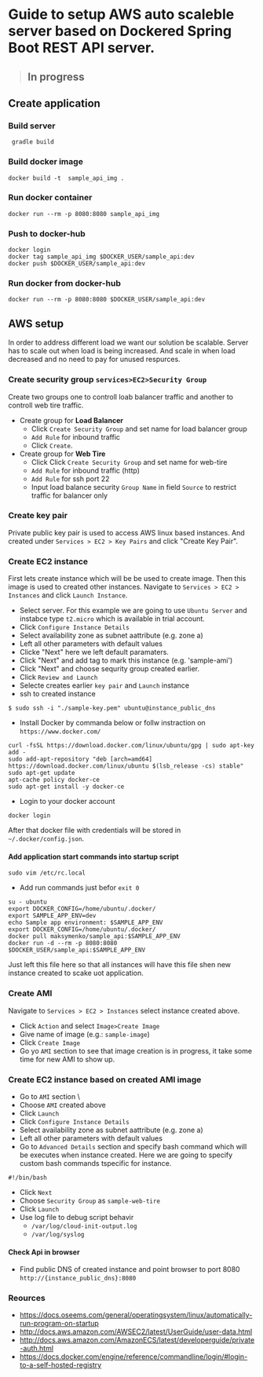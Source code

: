 # Guide to setup AWS auto scaleble server based on Dockered Spring Boot REST API server. 

> ## In progress

## Create application

### Build server
```
 gradle build
```

### Build docker image
```
docker build -t  sample_api_img . 
```

### Run docker container
```
docker run --rm -p 8080:8080 sample_api_img
```

### Push to docker-hub
```
docker login
docker tag sample_api_img $DOCKER_USER/sample_api:dev
docker push $DOCKER_USER/sample_api:dev
```

### Run docker from docker-hub
```
docker run --rm -p 8080:8080 $DOCKER_USER/sample_api:dev
```

## AWS setup 
In order to address different load we want our solution be scalable. Server has to scale out when load is being increased. And scale in when load decreased and no need to pay for unused respurces.

### Create security group `services>EC2>Security Group`
Create two groups one to controll loab balancer traffic and another to controll web tire traffic.
* Create group for **Load Balancer**
  * Click `Create Security Group` and set name for load balancer group
  * `Add Rule` for inbound traffic
  * Click `Create`.
* Create group for **Web Tire**
  * Click Click `Create Security Group` and set name for web-tire 
  * `Add Rule` for inbound traffic (http)
  * `Add Rule` for ssh port 22
  * Input load balance security `Group Name` in field `Source` to restrict traffic for balancer only

### Create key pair
Private public key pair is used to access AWS linux based instances. And created under `Services > EC2 > Key Pairs` and click "Create Key Pair". 

### Create EC2 instance
First lets create instance which will be be used to create image. Then this image is used to created other instances.
Navigate to `Services > EC2 > Instances` and click `Launch Instance`.
* Select server. For this example we are going to use `Ubuntu Server` and instabce type `t2.micro` which is available in trial account.
* Click `Configure Instance Details`
* Select availability zone as subnet aattribute (e.g. zone a)
* Left all other parameters with default values 
* Clicke "Next" here we left default paramaters.
* Click "Next" and add tag to mark this instance (e.g. 'sample-ami')
* Click "Next" and choose sequrity group created earlier.
* Click `Review and Launch`
* Selecte creates earlier `key pair` and `Launch` instance
* ssh to created instance
```
$ sudo ssh -i "./sample-key.pem" ubuntu@instance_public_dns
```
* Install Docker  by commanda below or follw instraction on `https://www.docker.com/`
```
curl -fsSL https://download.docker.com/linux/ubuntu/gpg | sudo apt-key add -
sudo add-apt-repository "deb [arch=amd64] https://download.docker.com/linux/ubuntu $(lsb_release -cs) stable"
sudo apt-get update
apt-cache policy docker-ce
sudo apt-get install -y docker-ce

```
* Login to your docker account
```
docker login
```
After that docker file with credentials will be stored in `~/.docker/config.json`.


#### Add application start commands into  startup script
```
sudo vim /etc/rc.local
```
* Add  run commands  just befor `exit 0`
```
su - ubuntu
export DOCKER_CONFIG=/home/ubuntu/.docker/
export SAMPLE_APP_ENV=dev
echo Sample app environment: $SAMPLE_APP_ENV
export DOCKER_CONFIG=/home/ubuntu/.docker/
docker pull maksymenko/sample_api:$SAMPLE_APP_ENV
docker run -d --rm -p 8080:8080 $DOCKER_USER/sample_api:$SAMPLE_APP_ENV
```


Just left this file here so that all instances will have this file shen new instance created to scake uot application.

### Create AMI
Navigate to `Services > EC2 > Instances` select instance created above. 
* Click `Action` and select `Image>Create Image` 
* Give name of image (e.g.: `sample-image`)
* Click `Create Image`
* Go yo `AMI` section to see that image creation is in progress, it take some time for new AMI to show up.

### Create EC2 instance based on created AMI image
* Go to `AMI` section \
* Choose `AMI` created above 
* Click `Launch`
* Click `Configure Instance Details`
* Select availability zone as subnet aattribute (e.g. zone a)
* Left all other parameters with default values
* Go to `Advanced Details` section and specify bash command which will be executes when instance created.
Here we are going to specify custom bash commands tspecific for instance.
```
#!/bin/bash

```
* Click `Next`
* Choose `Security Group` as `sample-web-tire`
* Click `Launch`
* Use  log file to debug script behavir 
  * `/var/log/cloud-init-output.log`
  * `/var/log/syslog`

#### Check Api in browser
* Find public DNS of created instance and point browser to port 8080
`http://{instance_public_dns}:8080`




### Reources
* https://docs.oseems.com/general/operatingsystem/linux/automatically-run-program-on-startup
* http://docs.aws.amazon.com/AWSEC2/latest/UserGuide/user-data.html
* http://docs.aws.amazon.com/AmazonECS/latest/developerguide/private-auth.html
* https://docs.docker.com/engine/reference/commandline/login/#login-to-a-self-hosted-registry